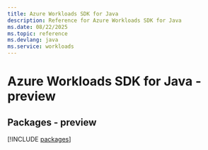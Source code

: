 ```yaml
---
title: Azure Workloads SDK for Java
description: Reference for Azure Workloads SDK for Java
ms.date: 08/22/2025
ms.topic: reference
ms.devlang: java
ms.service: workloads
---
```

# Azure Workloads SDK for Java - preview
## Packages - preview
[!INCLUDE [packages](workloads-index.md)]